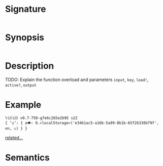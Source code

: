 # Signature
```vikid-signature
```

# Synopsis
```vikid-synopsis
```

# Description
TODO: Explain the function overload and parameters `input`, `key`, `load!`, `active?`, `output`

# Example
```vikid-script
𝕍i𝕂i𝔻 v0.7-750-g7e6c265e2b95 s22
{ ‘⌂’: { a👁: 0.«localStorage»('e34b1ac5-a16b-5a99-8b1b-65f26338b79f', ∅n, ☑) } }
```


[related...](active?)

# Semantics
